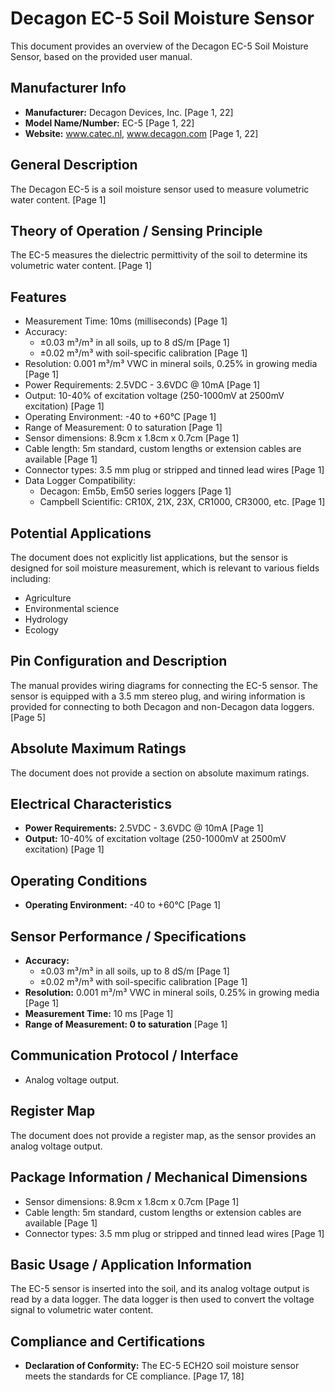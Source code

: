 # Decagon EC-5 Soil Moisture Sensor

This document provides an overview of the Decagon EC-5 Soil Moisture Sensor, based on the provided user manual.

## Manufacturer Info

* **Manufacturer:** Decagon Devices, Inc. [Page 1, 22]
* **Model Name/Number:** EC-5 [Page 1, 22]
* **Website:** www.catec.nl, www.decagon.com [Page 1, 22]

## General Description

The Decagon EC-5 is a soil moisture sensor used to measure volumetric water content. [Page 1]

## Theory of Operation / Sensing Principle

The EC-5 measures the dielectric permittivity of the soil to determine its volumetric water content. [Page 1]

## Features

* Measurement Time: 10ms (milliseconds) [Page 1]
* Accuracy:
    * ±0.03 m³/m³ in all soils, up to 8 dS/m [Page 1]
    * ±0.02 m³/m³ with soil-specific calibration [Page 1]
* Resolution: 0.001 m³/m³ VWC in mineral soils, 0.25% in growing media [Page 1]
* Power Requirements: 2.5VDC - 3.6VDC @ 10mA [Page 1]
* Output: 10-40% of excitation voltage (250-1000mV at 2500mV excitation) [Page 1]
* Operating Environment: -40 to +60°C [Page 1]
* Range of Measurement: 0 to saturation [Page 1]
* Sensor dimensions: 8.9cm x 1.8cm x 0.7cm [Page 1]
* Cable length: 5m standard, custom lengths or extension cables are available [Page 1]
* Connector types: 3.5 mm plug or stripped and tinned lead wires [Page 1]
* Data Logger Compatibility:
    * Decagon: Em5b, Em50 series loggers [Page 1]
    * Campbell Scientific: CR10X, 21X, 23X, CR1000, CR3000, etc. [Page 1]

## Potential Applications

The document does not explicitly list applications, but the sensor is designed for soil moisture measurement, which is relevant to various fields including:

* Agriculture
* Environmental science
* Hydrology
* Ecology

## Pin Configuration and Description

The manual provides wiring diagrams for connecting the EC-5 sensor. The sensor is equipped with a 3.5 mm stereo plug, and wiring information is provided for connecting to both Decagon and non-Decagon data loggers. [Page 5]

## Absolute Maximum Ratings

The document does not provide a section on absolute maximum ratings.

## Electrical Characteristics

* **Power Requirements:** 2.5VDC - 3.6VDC @ 10mA [Page 1]
* **Output:** 10-40% of excitation voltage (250-1000mV at 2500mV excitation) [Page 1]

## Operating Conditions

* **Operating Environment:** -40 to +60°C [Page 1]

## Sensor Performance / Specifications

* **Accuracy:**
    * ±0.03 m³/m³ in all soils, up to 8 dS/m [Page 1]
    * ±0.02 m³/m³ with soil-specific calibration [Page 1]
* **Resolution:** 0.001 m³/m³ VWC in mineral soils, 0.25% in growing media [Page 1]
* **Measurement Time:** 10 ms [Page 1]
* **Range of Measurement: 0 to saturation** [Page 1]

## Communication Protocol / Interface

* Analog voltage output.

## Register Map

The document does not provide a register map, as the sensor provides an analog voltage output.

## Package Information / Mechanical Dimensions

* Sensor dimensions: 8.9cm x 1.8cm x 0.7cm [Page 1]
* Cable length: 5m standard, custom lengths or extension cables are available [Page 1]
* Connector types: 3.5 mm plug or stripped and tinned lead wires [Page 1]

## Basic Usage / Application Information

The EC-5 sensor is inserted into the soil, and its analog voltage output is read by a data logger. The data logger is then used to convert the voltage signal to volumetric water content.

## Compliance and Certifications

* **Declaration of Conformity:** The EC-5 ECH2O soil moisture sensor meets the standards for CE compliance. [Page 17, 18]
